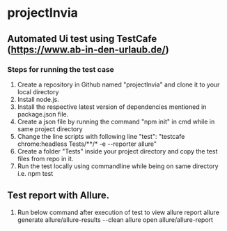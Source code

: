 # projectInvia
## Automated Ui test using TestCafe (https://www.ab-in-den-urlaub.de/)
 
### Steps for running the test case 
1. Create a repository in Github named "projectInvia" and clone it to your local directory
2. Install node.js.
3. Install the respective latest version of dependencies mentioned in package.json file.
4. Create a json file by running the command "npm init" in cmd while in same project directory
5. Change the line scripts with following line "test": "testcafe chrome:headless Tests/**/* -e --reporter allure" 
6. Create a folder "Tests" inside your project directory and copy the test files from repo in it.
7. Run the test locally using commandline while being on same directory i.e. npm test

## Test report with Allure.
1. Run below command after execution of test to view allure report
   allure generate allure/allure-results --clean
   allure open allure/allure-report
